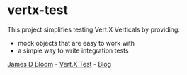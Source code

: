 vertx-test
==========

This project simplifies testing Vert.X Verticals by providing:
* mock objects that are easy to work with
* a simple way to write integration tests

<a href="https://plus.google.com/110954472544793839756?rel=author">James D Bloom</a> - <a href="http://www.vert-test.com/">Vert.X Test</a> - <a href="http://blog.jamesdbloom.com">Blog</a>
